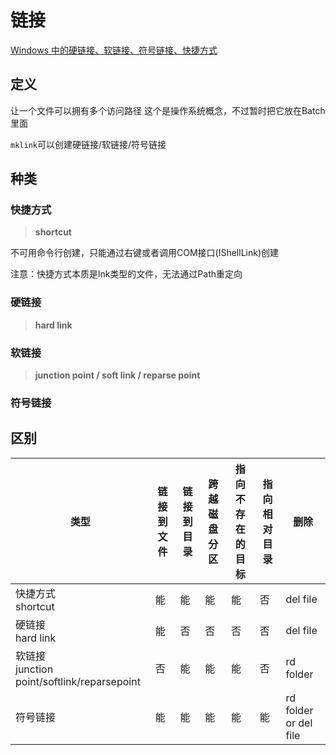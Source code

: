 ---
---

# 链接

[Windows 中的硬链接、软链接、符号链接、快捷方式](https://cloud.tencent.com/developer/article/2069618)

## 定义

让一个文件可以拥有多个访问路径
这个是操作系统概念，不过暂时把它放在Batch里面

`mklink`可以创建硬链接/软链接/符号链接

## 种类

### 快捷方式

>**shortcut**

不可用命令行创建，只能通过右键或者调用COM接口(IShellLink)创建

注意：快捷方式本质是lnk类型的文件，无法通过Path重定向

### 硬链接

>**hard link**

### 软链接

>**junction point / soft link / reparse point**

### 符号链接

## 区别

|类型|链接到文件|链接到目录|跨越磁盘分区|指向不存在的目标|指向相对目录|删除|
|-|-|-|-|-|-|-|
|快捷方式<br>shortcut|能|能|能|能|否|del file|
|硬链接<br>hard link|能|否|否|否|否|del file|
|软链接<br>junction point/softlink/reparsepoint|否|能|能|能|否|rd folder|
|符号链接|能|能|能|能|能|rd folder or del file|
